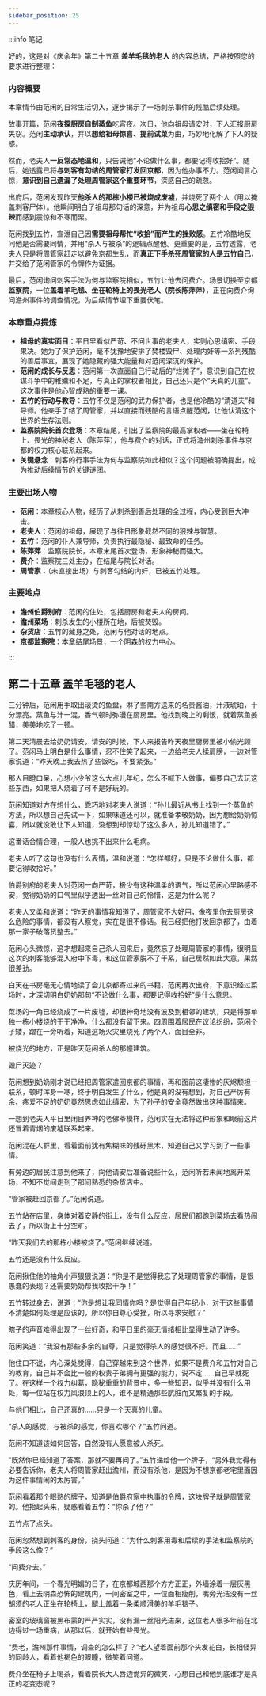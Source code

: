 ```yaml
---
sidebar_position: 25
---
```


:::info 笔记

好的，这是对《庆余年》第二十五章 **盖羊毛毯的老人** 的内容总结，严格按照您的要求进行整理：

### 内容概要

本章情节由范闲的日常生活切入，逐步揭示了一场刺杀事件的残酷后续处理。

故事开篇，范闲**夜探厨房自制蒸鱼**吃宵夜。次日，他向祖母请安时，下人汇报厨房失窃。范闲**主动承认**，并以**想给祖母惊喜、提前试菜**为由，巧妙地化解了下人的疑惑。

然而，老夫人**一反常态地温和**，只告诫他“不论做什么事，都要记得收拾好”。随后，她透露已将**与刺客有勾结的周管家打发回京都**，因为他办事不力。范闲闻言心惊，**意识到自己遗漏了处理周管家这个重要环节**，深感自己的疏忽。

出府后，范闲发现昨天**他杀人的那栋小楼已被烧成废墟**，并烧死了两个人（用以掩盖刺客尸体）。他瞬间明白了祖母那句话的深意，并为祖母**心思之缜密和手段之狠辣**而感到震惊和不寒而栗。

范闲找到五竹，宣泄自己因**需要祖母帮忙“收拾”而产生的挫败感**。五竹冷酷地反问他是否需要同情，并用“杀人与被杀”的逻辑点醒他。更重要的是，五竹透露，老夫人只是将周管家赶走以避免京都生乱，而**真正下手杀死周管家的人是五竹自己**，并交给了范闲管家的令牌作为证据。

最后，范闲询问刺客手法为何与监察院相似，五竹让他去问费介。场景切换至京都**监察院**，一位**盖着羊毛毯、坐在轮椅上的畏光老人（院长陈萍萍）**，正在向费介询问澹州事件的调查情况，为后续情节埋下重要伏笔。

### 本章重点提炼

*   **祖母的真实面目**：平日里看似严苛、不问世事的老夫人，实则心思缜密、手段果决。她为了保护范闲，毫不犹豫地安排了焚楼毁尸、处理内奸等一系列残酷的善后事宜，展现了她隐藏的强大能量和对范闲深沉的保护。
*   **范闲的成长与反思**：范闲第一次直面自己行动后的“烂摊子”，意识到自己在权谋斗争中的稚嫩和不足，与真正的掌权者相比，自己还只是个“天真的儿童”。这次事件是他心智成熟的重要一课。
*   **五竹的行动与教导**：五竹不仅是范闲的武力保护者，也是他冷酷的“清道夫”和导师。他亲手了结了周管家，并以直接而残酷的言语点醒范闲，让他认清这个世界的生存法则。
*   **监察院院长首次登场**：本章结尾，引出了监察院的最高掌权者——坐在轮椅上、畏光的神秘老人（陈萍萍），他与费介的对话，正式将澹州刺杀事件与京都的权力核心联系起来。
*   **关键悬念**：刺客的行事手法为何与监察院如此相似？这个问题被明确提出，成为推动后续情节的关键谜团。

### 主要出场人物

*   **范闲**：本章核心人物，经历了从刺杀到善后处理的全过程，内心受到巨大冲击。
*   **老夫人**：范闲的祖母，展现了与往日形象截然不同的狠辣与智慧。
*   **五竹**：范闲的仆人兼导师，负责执行最隐秘、最致命的任务。
*   **陈萍萍**：监察院院长，本章末尾首次登场，形象神秘而强大。
*   **费介**：监察院三处主办，在结尾与院长对话。
*   **周管家**：（未直接出场）与刺客勾结的内奸，已被五竹处理。

### 主要地点

*   **澹州伯爵别府**：范闲的住处，包括厨房和老夫人的房间。
*   **澹州菜场**：刺杀发生的小楼所在地，后被焚毁。
*   **杂货店**：五竹的藏身之处，范闲与他对话的地点。
*   **京都监察院**：本章结尾场景，一个阴森的权力中心。

:::

## 第二十五章 **盖羊毛毯的老人**

三分钟后，范闲用手取出滚烫的鱼盘，淋了些南方送来的名贵酱油，汁液琥珀，十分漂亮。蒸鱼与汁一混，香气顿时弥漫在厨房里。他找到晚上的剩饭，就着蒸鱼姜醋，美美地吃了一顿。

第二天清晨去给奶奶请安，请安的时候，下人来报告昨天夜里厨房里被小偷光顾了。范闲马上明白是什么事情，忍不住笑了起来，一边给老夫人揉肩膀，一边对管家说道：“昨天晚上我去热了些饭吃，不要紧张。”

那人目瞪口呆，心想小少爷这么大点儿年纪，怎么不喊下人做事，偏要自己去玩这些东西，如果把人烧着了可不是好玩的。

范闲知道对方在想什么，乖巧地对老夫人说道：“孙儿最近从书上找到一个蒸鱼的方法，所以想自己先试一下，如果味道还可以，就准备孝敬奶奶，因为想给奶奶惊喜，所以就没敢让下人知道，没想到却惊动了这么多人，孙儿知道错了。”

这番话合情合理，一般人也挑不出来什么毛病。

老夫人听了这句也没有什么表情，温和说道：“怎样都好，只是不论做什么事，都要记得收拾好。”

伯爵别府的老夫人对范闲一向严苛，极少有这种温柔的语气，所以范闲心里略感不安，觉得奶奶的口气里似乎透出一丝对自己的怜惜，这是为什么呢？

老夫人又柔和说道：“昨天的事情我知道了，周管家不大好用，像夜里你去厨房这么危险的事情，都没有人察觉，实在是很不像话。我已经把他打发回京都了，由着那一家子破落货整去。”

范闲心头微惊，这才想起来自己杀人回来后，竟然忘了处理周管家的事情，很明显这次的刺客能够混入府中下毒，和这位管家脱不了干系，自己居然如此大意，果然很差劲。

白天在书房毫无心情地读了会儿京都寄过来的书籍，范闲再次出府，下意识经过菜场时，才深切明白奶奶那句“不论做什么事，都要记得收拾好”是什么意思。

菜场的一角已经烧成了一片废墟，却很神奇地没有波及到相邻的建筑，只是将那单独一栋小楼烧的干干净净，什么都没有留下来。四周围着居民在议论纷纷，范闲个子矮，蹭在一旁听着，知道这场火灾里烧死了两个人，面目全非。

被烧光的地方，正是昨天范闲杀人的那幢建筑。

毁尸灭迹？

范闲想到奶奶刚才说已经把周管家遣回京都的事情，再和面前这凄惨的灰烬颓坦一联系，顿时浑身一寒，终于明白发生了什么，他是真的没有想到，对自己严厉有余、疼爱不足的奶奶竟然思虑如此缜密，为了孙子的安全竟然做出这种事情来。

一想到老夫人平日里闭目养神的老佛爷模样，范闲实在无法将这种形象和眼前这片还冒着青烟的废墟联系起来。

范闲混在人群里，看着面前犹有焦糊味的残砾黑木，知道自己又学习到了一些事情。

有旁边的居民注意到他来了，向他请安后准备说些什么，范闲听若未闻地离开菜场，不知不觉间走到了那间熟悉的杂货店中。

“管家被赶回京都了。”范闲说道。

五竹站在店里，身体对着安静的街上，没有什么反应，居民们都跑到菜场去看热闹去了，所以街上十分空旷。

“昨天我们去的那栋小楼被烧了。”范闲继续说道。

五竹还是没有什么反应。

范闲揪住他的袖角小声狠狠说道：“你是不是觉得我忘了处理周管家的事情，是很愚蠢的表现？还需要奶奶帮我收拾干净！”

五竹转过身去，说道：“你是想让我同情你吗？是觉得自己年纪小，对于这些事情不清楚如何处理是应该的，所以你自尊心受挫，所以寻求安慰？”

瞎子的声音难得出现了一丝好奇，和平日里的毫无情绪相比显得生动了许多。

范闲笑道：“我没有那些多余的自尊，只是觉得杀人的感觉很不好。而且……”

他住口不说，内心深处觉得，自己穿越来到这个世界，如果不是费介和五竹对自己的教育，自己并不会比一般的权贵子弟拥有更强的能力，说不定……自己早就死了。在这样一个权力纠葛，隐秘重重的背景中，多一些知识，似乎并没有什么用处，每一位站在权力风浪顶上的人，谁不是精通那些肮脏而又繁复的手段。

与他们相比，自己还真的……只是一个天真的儿童。

“杀人的感觉，与被杀的感觉，你喜欢哪个？”五竹问道。

范闲不知道该如何回答，自然没有人愿意被人杀死。

“既然你已经知道了答案，那就不要再问了。”五竹递给他一个牌子，“另外我觉得有必要告诉你，老夫人将周管家赶出澹州，而没有杀他，是因为不想京都老宅里面因为这件事情闹的太厉害。”

范闲看着那个眼熟的牌子，知道是伯爵府家中执事的令牌，这块牌子就是周管家的。他抬起头来，疑惑看着五竹：“你杀了他？”

五竹点了点头。

范闲忽然想到刺客的身份，挠头问道：“为什么刺客用毒和后续的手法和监察院的手段这么像？”

“问费介去。”

庆历年间，一个春光明媚的日子，在京都城西那个方方正正，外墙涂着一层灰黑色，看上去阴森恐怖的建筑内，一间密室之中，一位面相瘦削，嘴旁光洁没有一丝胡须的老人正坐在轮椅上，腿上盖着一条柔顺滑美的羊毛毯子。

密室的玻璃窗被黑布蒙的严严实实，没有漏一丝阳光进来，这位老人很多年前在北边得过一场重病，从那以后，就开始有些畏光。

“费老，澹州那件事情，调查的怎么样了？”老人望着面前那个头发花白，长相怪异的同龄人，看着他褐色的眼瞳，微笑着问道。

费介坐在椅子上喝茶，看着院长大人唇边诡异的微笑，心想自己和他到底谁才是真正的老变态呢？

